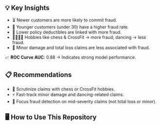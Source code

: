 
## 💡 Key Insights
- ⏳ Newer customers are more likely to commit fraud.
- 👶 Younger customers (under 30) have a higher fraud rate.
- 💸 Lower policy deductibles are linked with more fraud.
- 🎲🏋️‍♂️💃 Hobbies like chess & CrossFit → more fraud; dancing → less fraud.
- 🚗 Minor damage and total loss claims are less associated with fraud.

📈 **ROC Curve AUC**: 0.88 → Indicates strong model performance.

## 📋 Recommendations
- 🚩 Scrutinize claims with chess or CrossFit hobbies.
- ⚡ Fast-track minor damage and dancing-related claims.
- 🎯 Focus fraud detection on mid-severity claims (not total loss or minor).

## 🖥️ How to Use This Repository

